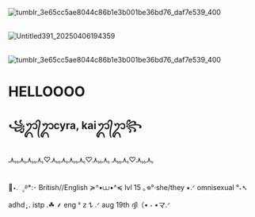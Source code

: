![tumblr_3e65cc5ae8044c86b1e3b001be36bd76_daf7e539_400](https://github.com/user-attachments/assets/45a2360b-05c4-4a04-9a2b-8e4542805352)


<br> ![Untitled391_20250406194359](https://github.com/user-attachments/assets/a34f2fbe-8e94-4231-aa1b-169b3beab2ba)

<br> ![tumblr_3e65cc5ae8044c86b1e3b001be36bd76_daf7e539_400](https://github.com/user-attachments/assets/e8aa864d-b25d-4d17-9020-002fffa8f9b0)


# HELLOOOO
## ꧁ᬊ᭄ᬊcyra, kaiᬊ᭄ᬊ꧂

<br> ﮩ٨ـﮩﮩ٨ـ♡ﮩ٨ـﮩﮩ٨ـ ﮩ٨ـﮩﮩ٨ـ♡ﮩ٨ـﮩﮩ٨ـﮩ٨ـﮩﮩ٨ـ♡ﮩ٨ـﮩﮩ٨ـﮩ٨ـﮩﮩ٨ـ

<br> 🪼⋆.ೃ࿔*:･ British//English ≽^•⩊•^≼ lvl 15 ｡𖦹°‧she/they ⭑.ᐟ omnisexual °˖➴ adhd ּ ֶָ֢. istp .☘︎ ⸙ eng ᶻ 𝗓 𐰁 .ᐟ aug 19th ദ്ദി（• ˕ •マ.ᐟ
